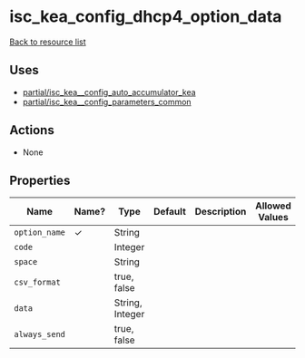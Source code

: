 # isc_kea_config_dhcp4_option_data

[Back to resource list](../README.md#resources)

## Uses

- [partial/isc_kea__config_auto_accumulator_kea](partial/isc_kea__config_auto_accumulator_kea.md)
- [partial/isc_kea__config_parameters_common](partial/isc_kea__config_parameters_common.md)

## Actions

- None

## Properties

| Name          | Name? | Type            | Default | Description | Allowed Values |
| ------------- | ----- | --------------- | ------- | ----------- | -------------- |
| `option_name` | ✓     | String          |         |             |                |
| `code`        |       | Integer         |         |             |                |
| `space`       |       | String          |         |             |                |
| `csv_format`  |       | true, false     |         |             |                |
| `data`        |       | String, Integer |         |             |                |
| `always_send` |       | true, false     |         |             |                |

